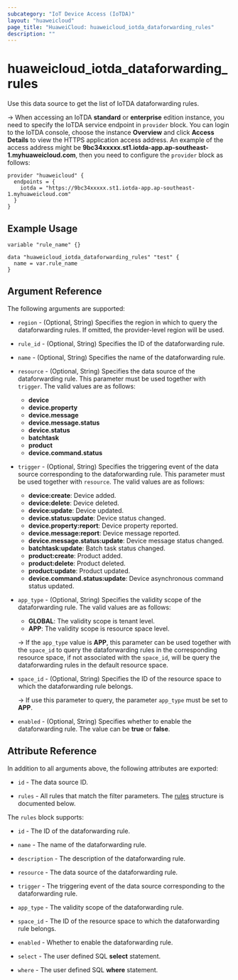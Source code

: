 ```yaml
---
subcategory: "IoT Device Access (IoTDA)"
layout: "huaweicloud"
page_title: "HuaweiCloud: huaweicloud_iotda_dataforwarding_rules"
description: ""
---
```


# huaweicloud_iotda_dataforwarding_rules

Use this data source to get the list of IoTDA dataforwarding rules.

-> When accessing an IoTDA **standard** or **enterprise** edition instance, you need to specify the IoTDA service
  endpoint in `provider` block.
  You can login to the IoTDA console, choose the instance **Overview** and click **Access Details**
  to view the HTTPS application access address. An example of the access address might be
  **9bc34xxxxx.st1.iotda-app.ap-southeast-1.myhuaweicloud.com**, then you need to configure the
  `provider` block as follows:

  ```hcl
  provider "huaweicloud" {
    endpoints = {
      iotda = "https://9bc34xxxxx.st1.iotda-app.ap-southeast-1.myhuaweicloud.com"
    }
  }
  ```

## Example Usage

```hcl
variable "rule_name" {}

data "huaweicloud_iotda_dataforwarding_rules" "test" {
  name = var.rule_name
}
```

## Argument Reference

The following arguments are supported:

* `region` - (Optional, String) Specifies the region in which to query the dataforwarding rules.
  If omitted, the provider-level region will be used.

* `rule_id` - (Optional, String) Specifies the ID of the dataforwarding rule.

* `name` - (Optional, String) Specifies the name of the dataforwarding rule.

* `resource` - (Optional, String) Specifies the data source of the dataforwarding rule.
  This parameter must be used together with `trigger`. The valid values are as follows:
  + **device**
  + **device.property**
  + **device.message**
  + **device.message.status**
  + **device.status**
  + **batchtask**
  + **product**
  + **device.command.status**

* `trigger` - (Optional, String) Specifies the triggering event of the data source corresponding to
  the dataforwarding rule. This parameter must be used together with `resource`. The valid values are as follows:
  + **device:create**: Device added.
  + **device:delete**: Device deleted.
  + **device:update**: Device updated.
  + **device.status:update**: Device status changed.
  + **device.property:report**: Device property reported.
  + **device.message:report**: Device message reported.
  + **device.message.status:update**: Device message status changed.
  + **batchtask:update**: Batch task status changed.
  + **product:create**: Product added.
  + **product:delete**: Product deleted.
  + **product:update**: Product updated.
  + **device.command.status:update**: Device asynchronous command status updated.

* `app_type` - (Optional, String) Specifies the validity scope of the dataforwarding rule.
  The valid values are as follows:
  + **GLOBAL**: The validity scope is tenant level.
  + **APP**: The validity scope is resource space level.

  -> If the `app_type` value is **APP**, this parameter can be used together with the `space_id` to query
    the dataforwarding rules in the corresponding resource space, if not associated with the `space_id`,
    will be query the dataforwarding rules in the default resource space.

* `space_id` - (Optional, String) Specifies the ID of the resource space to which the dataforwarding rule belongs.

  -> If use this parameter to query, the parameter `app_type` must be set to **APP**.

* `enabled` - (Optional, String) Specifies whether to enable the dataforwarding rule.
  The value can be **true** or **false**.

## Attribute Reference

In addition to all arguments above, the following attributes are exported:

* `id` - The data source ID.

* `rules` - All rules that match the filter parameters.
  The [rules](#iotda_rules) structure is documented below.

<a name="iotda_rules"></a>
The `rules` block supports:

* `id` - The ID of the dataforwarding rule.

* `name` - The name of the dataforwarding rule.

* `description` - The description of the dataforwarding rule.

* `resource` - The data source of the dataforwarding rule.

* `trigger` - The triggering event of the data source corresponding to the dataforwarding rule.

* `app_type` - The validity scope of the dataforwarding rule.

* `space_id` - The ID of the resource space to which the dataforwarding rule belongs.

* `enabled` - Whether to enable the dataforwarding rule.

* `select` - The user defined SQL **select** statement.

* `where` - The user defined SQL **where** statement.
